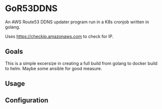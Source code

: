 # GoR53DDNS
An AWS Route53 DDNS updater program run in a K8s cronjob written in golang.

Uses https://checkip.amazonaws.com to check for IP.

## Goals
This is a simple excersize in creating a full build from golang to docker build to helm. Maybe some ansible for good measure.

## Usage

## Configuration
